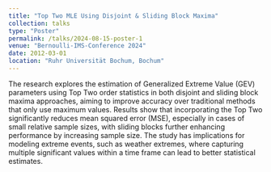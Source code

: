 ```yaml
---
title: "Top Two MLE Using Disjoint & Sliding Block Maxima"
collection: talks
type: "Poster"
permalink: /talks/2024-08-15-poster-1
venue: "Bernoulli-IMS-Conference 2024"
date: 2012-03-01
location: "Ruhr Universität Bochum, Bochum"
---
```


The research explores the estimation of Generalized Extreme Value (GEV) parameters using Top Two order statistics in both disjoint and sliding block maxima approaches, aiming to improve accuracy over traditional methods that only use maximum values. Results show that incorporating the Top Two significantly reduces mean squared error (MSE), especially in cases of small relative sample sizes, with sliding blocks further enhancing performance by increasing sample size. The study has implications for modeling extreme events, such as weather extremes, where capturing multiple significant values within a time frame can lead to better statistical estimates.
